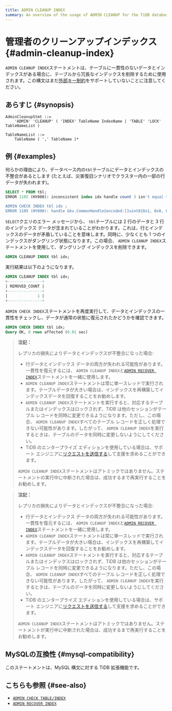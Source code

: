```yaml
---
title: ADMIN CLEANUP INDEX
summary: An overview of the usage of ADMIN CLEANUP for the TiDB database.
---
```


# 管理者のクリーンアップインデックス {#admin-cleanup-index}

`ADMIN CLEANUP INDEX`ステートメントは、テーブルに一貫性のないデータとインデックスがある場合に、テーブルから冗長なインデックスを削除するために使用されます。この構文はまだ[外部キー制約](/foreign-key.md)をサポートしていないことに注意してください。

## あらすじ {#synopsis}

```ebnf+diagram
AdminCleanupStmt ::=
    'ADMIN' 'CLEANUP' ( 'INDEX' TableName IndexName | 'TABLE' 'LOCK' TableNameList )

TableNameList ::=
    TableName ( ',' TableName )*
```

## 例 {#examples}

何らかの理由により、データベース内の`tbl`テーブルにデータとインデックスの不整合があるとします (たとえば、災害復旧シナリオでクラスター内の一部の行データが失われます)。

```sql
SELECT * FROM tbl;
ERROR 1105 (HY000): inconsistent index idx handle count 3 isn't equal to value count 2

ADMIN CHECK INDEX tbl idx ;
ERROR 1105 (HY000): handle &kv.CommonHandle{encoded:[]uint8{0x1, 0x0, 0x0, 0x0, 0x0, 0x0, 0x0, 0x0, 0x0, 0xf8}, colEndOffsets:[]uint16{0xa}}, index:types.Datum{k:0x5, decimal:0x0, length:0x0, i:0, collation:"utf8mb4_bin", b:[]uint8{0x0}, x:interface {}(nil)} != record:<nil>
```

`SELECT`クエリのエラー メッセージから、 `tbl`テーブルには 2 行のデータと 3 行のインデックス データが含まれていることがわかります。これは、行とインデックスのデータが矛盾していることを意味します。同時に、少なくとも 1 つのインデックスがダングリング状態になります。この場合、 `ADMIN CLEANUP INDEX`ステートメントを使用して、ダングリング インデックスを削除できます。

```sql
ADMIN CLEANUP INDEX tbl idx;
```

実行結果は以下のようになります。

```sql
ADMIN CLEANUP INDEX tbl idx;
+---------------+
| REMOVED_COUNT |
+---------------+
|             1 |
+---------------+
```

`ADMIN CHECK INDEX`ステートメントを再度実行して、データとインデックスの一貫性をチェックし、データが通常の状態に復元されたかどうかを確認できます。

```sql
ADMIN CHECK INDEX tbl idx;
Query OK, 0 rows affected (0.01 sec)
```

<CustomContent platform="tidb">

> **注記：**
>
> レプリカの損失によりデータとインデックスが不整合になった場合:
>
> -   行データとインデックス データの両方が失われる可能性があります。一貫性を復元するには、 `ADMIN CLEANUP INDEX`と[`ADMIN RECOVER INDEX`](/sql-statements/sql-statement-admin-recover.md)ステートメントを一緒に使用します。
> -   `ADMIN CLEANUP INDEX`ステートメントは常に単一スレッドで実行されます。テーブルデータが大きい場合は、インデックスを再構築してインデックスデータを回復することをお勧めします。
> -   `ADMIN CLEANUP INDEX`ステートメントを実行すると、対応するテーブルまたはインデックスはロックされず、TiDB は他のセッションがテーブル レコードを同時に変更できるようになります。ただし、この場合、 `ADMIN CLEANUP INDEX`すべてのテーブル レコードを正しく処理できない可能性があります。したがって、 `ADMIN CLEANUP INDEX`を実行するときは、テーブルのデータを同時に変更しないようにしてください。
> -   TiDB のエンタープライズ エディションを使用している場合は、サポート エンジニアに[リクエストを送信する](/support.md)して支援を求めることができます。
>
> `ADMIN CLEANUP INDEX`ステートメントはアトミックではありません。ステートメントの実行中に中断された場合は、成功するまで再実行することをお勧めします。

</CustomContent>

<CustomContent platform="tidb-cloud">

> **注記：**
>
> レプリカの損失によりデータとインデックスが不整合になった場合:
>
> -   行データとインデックス データの両方が失われる可能性があります。一貫性を復元するには、 `ADMIN CLEANUP INDEX`と[`ADMIN RECOVER INDEX`](/sql-statements/sql-statement-admin-recover.md)ステートメントを一緒に使用します。
> -   `ADMIN CLEANUP INDEX`ステートメントは常に単一スレッドで実行されます。テーブルデータが大きい場合は、インデックスを再構築してインデックスデータを回復することをお勧めします。
> -   `ADMIN CLEANUP INDEX`ステートメントを実行すると、対応するテーブルまたはインデックスはロックされず、TiDB は他のセッションがテーブル レコードを同時に変更できるようになります。ただし、この場合、 `ADMIN CLEANUP INDEX`すべてのテーブル レコードを正しく処理できない可能性があります。したがって、 `ADMIN CLEANUP INDEX`を実行するときは、テーブルのデータを同時に変更しないようにしてください。
> -   TiDB のエンタープライズ エディションを使用している場合は、サポート エンジニアに[リクエストを送信する](https://support.pingcap.com/hc/en-us)して支援を求めることができます。
>
> `ADMIN CLEANUP INDEX`ステートメントはアトミックではありません。ステートメントが実行中に中断された場合は、成功するまで再実行することをお勧めします。

</CustomContent>

## MySQLの互換性 {#mysql-compatibility}

このステートメントは、MySQL 構文に対する TiDB 拡張機能です。

## こちらも参照 {#see-also}

-   [`ADMIN CHECK TABLE/INDEX`](/sql-statements/sql-statement-admin-check-table-index.md)
-   [`ADMIN RECOVER INDEX`](/sql-statements/sql-statement-admin-recover.md)
